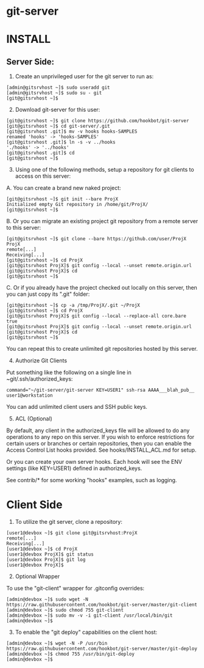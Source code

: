 # git-server

INSTALL
=======

Server Side:
------------

1. Create an unprivileged user for the git server to run as:

```
[admin@gitsrvhost ~]$ sudo useradd git
[admin@gitsrvhost ~]$ sudo su - git
[git@gitsrvhost ~]$
```

2. Download git-server for this user:

```
[git@gitsrvhost ~]$ git clone https://github.com/hookbot/git-server
[git@gitsrvhost ~]$ cd git-server/.git
[git@gitsrvhost .git]$ mv -v hooks hooks-SAMPLES
renamed 'hooks' -> 'hooks-SAMPLES'
[git@gitsrvhost .git]$ ln -s -v ../hooks
'./hooks' -> '../hooks'
[git@gitsrvhost .git]$ cd
[git@gitsrvhost ~]$
```

3. Using one of the following methods, setup a repository
for git clients to access on this server:

A. You can create a brand new naked project:

```
[git@gitsrvhost ~]$ git init --bare ProjX
Initialized empty Git repository in /home/git/ProjX/
[git@gitsrvhost ~]$
```

B. Or you can migrate an existing project git repository
from a remote server to this server:

```
[git@gitsrvhost ~]$ git clone --bare https://github.com/user/ProjX ProjX
remote[...]
Receiving[...]
[git@gitsrvhost ~]$ cd ProjX
[git@gitsrvhost ProjX]$ git config --local --unset remote.origin.url
[git@gitsrvhost ProjX]$ cd
[git@gitsrvhost ~]$
```

C. Or if you already have the project checked out locally
on this server, then you can just copy its ".git" folder:

```
[git@gitsrvhost ~]$ cp -a /tmp/ProjX/.git ~/ProjX
[git@gitsrvhost ~]$ cd ProjX
[git@gitsrvhost ProjX]$ git config --local --replace-all core.bare true
[git@gitsrvhost ProjX]$ git config --local --unset remote.origin.url
[git@gitsrvhost ProjX]$ cd
[git@gitsrvhost ~]$
```

You can repeat this to create unlimited git repositories
hosted by this server.

4. Authorize Git Clients

Put something like the following on a single line in ~git/.ssh/authorized_keys:

```
command="~/git-server/git-server KEY=USER1" ssh-rsa AAAA___blah_pub__ user1@workstation
```

You can add unlimited client users and SSH public keys.

5. ACL (Optional)

By default, any client in the authorized_keys file will be
allowed to do any operations to any repo on this server.
If you wish to enforce restrictions for certain users or
branches or certain repositories, then you can enable
the Access Control List hooks provided.
See hooks/INSTALL_ACL.md for setup.

Or you can create your own server hooks. Each hook will see
the ENV settings (like KEY=USER1) defined in authorized_keys.

See contrib/* for some working "hooks" examples, such as logging.

Client Side
===========

1. To utilize the git server, clone a repository:

```
[user1@devbox ~]$ git clone git@gitsrvhost:ProjX
remote[...]
Receiving[...]
[user1@devbox ~]$ cd ProjX
[user1@devbox ProjX]$ git status
[user1@devbox ProjX]$ git log
[user1@devbox ProjX]$
```

2. Optional Wrapper

To use the "git-client" wrapper for .gitconfig overrides:

```
[admin@devbox ~]$ sudo wget -N https://raw.githubusercontent.com/hookbot/git-server/master/git-client
[admin@devbox ~]$ sudo chmod 755 git-client
[admin@devbox ~]$ sudo mv -v -i git-client /usr/local/bin/git
[admin@devbox ~]$
```

3. To enable the "git deploy" capabilities on the client host:

```
[admin@devbox ~]$ wget -N -P /usr/bin https://raw.githubusercontent.com/hookbot/git-server/master/git-deploy
[admin@devbox ~]$ chmod 755 /usr/bin/git-deploy
[admin@devbox ~]$
```
